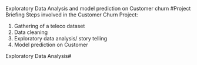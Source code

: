 Exploratory Data Analysis and model prediction on Customer churn
#Project Briefing
Steps involved in the Customer Churn Project:
1. Gathering of a teleco dataset
2. Data cleaning
3. Exploratory data analysis/ story telling
4. Model prediction on Customer

Exploratory Data Analysis#
 >
